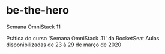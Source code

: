 # be-the-hero
Semana OmniStack 11

Prática do curso 'Semana OmniStack .11' da RocketSeat
Aulas disponibilizadas de 23 à 29 de março de 2020
